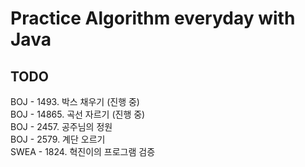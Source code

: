 #  Practice Algorithm everyday with Java

## TODO
BOJ - 1493. 박스 채우기 (진행 중) <br>
BOJ - 14865. 곡선 자르기 (진행 중) <br>
BOJ - 2457. 공주님의 정원 <br>
BOJ - 2579. 계단 오르기 <br>
SWEA - 1824. 혁진이의 프로그램 검증 <br>
